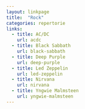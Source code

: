 ```yaml
---
layout: linkpage
title:  "Rock"
categories: repertorie
links:
  - title: AC/DC
    url: acdc
  - title: Black Sabbath
    url: black-sabbath
  - title: Deep Purple
    url: deep-purple
  - title: Led Zeppelin
    url: led-zeppelin
  - title: Nirvana
    url: nirvana
  - title: Yngwie Malmsteen
    url: yngwie-malmsteen
---
```

